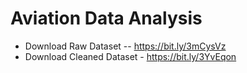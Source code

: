 # Aviation Data Analysis

- Download Raw Dataset -- https://bit.ly/3mCysVz
- Download Cleaned Dataset - https://bit.ly/3YvEqon
